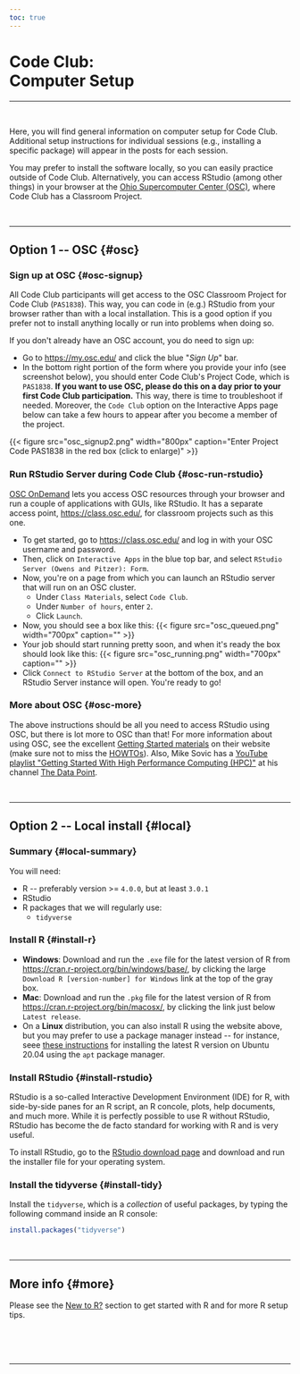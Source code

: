 ```yaml
---
toc: true
---
```


# Code Club: <br/> Computer Setup

----
<br>

Here, you will find general information on computer setup for Code Club.
Additional setup instructions for individual sessions (e.g., installing a specific package)
will appear in the posts for each session.

You may prefer to install the software locally, so you can easily practice
outside of Code Club. Alternatively, you can access RStudio (among other things)
in your browser at the [Ohio Supercomputer Center (OSC)](http://osc.edu),
where Code Club has a Classroom Project.

<br>

----

## Option 1 -- OSC {#osc}

### Sign up at OSC {#osc-signup}

All Code Club participants will get access to the OSC Classroom Project for Code Club (`PAS1838`).
This way, you can code in (e.g.) RStudio from your browser rather than with a local installation.
This is a good option if you prefer not to install anything locally or run into problems when doing so.

If you don't already have an OSC account, you do need to sign up:
- Go to <https://my.osc.edu/> and click the blue "*Sign Up*" bar.
- In the bottom right portion of the form where you provide your info (see screenshot below),
  you should enter Code Club's Project Code, which is `PAS1838`.
**If you want to use OSC, please do this on a day prior to your first Code Club participation.**
This way, there is time to troubleshoot if needed. Moreover, the `Code Club` option on the
Interactive Apps page below can take a few hours to appear after you become a member of the project.

{{< figure src="osc_signup2.png" width="800px" caption="Enter Project Code PAS1838 in the red box (click to enlarge)" >}}

### Run RStudio Server during Code Club {#osc-run-rstudio}

[OSC OnDemand](https://ondemand.osc.edu/) lets you access OSC resources through your browser and run a couple of applications with GUIs,
like RStudio. It has a separate access point, <https://class.osc.edu/>, for classroom projects such as this one. 
- To get started, go to <https://class.osc.edu/> and log in with your OSC username and password.
- Then, click on `Interactive Apps` in the blue top bar, and select `RStudio Server (Owens and Pitzer): Form`.
- Now, you're on a page from which you can launch an RStudio server that will run on an OSC cluster.
  - Under `Class Materials`, select `Code Club`.
  - Under `Number of hours`, enter `2`.
  - Click `Launch`.
- Now, you should see a box like this:
{{< figure src="osc_queued.png" width="700px" caption="" >}}
- Your job should start running pretty soon, and when it's ready the box should look like this: 
{{< figure src="osc_running.png" width="700px" caption="" >}}
- Click `Connect to RStudio Server` at the bottom of the box, and an RStudio Server instance will open. You're ready to go!

### More about OSC {#osc-more}

The above instructions should be all you need to access RStudio using OSC,
but there is lot more to OSC than that!
For more information about using OSC, see the excellent [Getting Started materials](https://www.osc.edu/resources/getting_started)
on their website (make sure not to miss the [HOWTOs](https://www.osc.edu/resources/getting_started/howto)).
Also, Mike Sovic has a [YouTube playlist "Getting Started With High Performance
Computing (HPC)"](https://www.youtube.com/playlist?list=PLxhIMi78eQeiJ0p7REEU5i7kJK3Vk2ek3)
at his channel [The Data Point](https://www.youtube.com/channel/UC2dB6jDTbqzlTM6edzfBSGQ). 

<br>

----

## Option 2 -- Local install {#local}

### Summary {#local-summary}

You will need:
- R -- preferably version >= `4.0.0`, but at least `3.0.1`
- RStudio
- R packages that we will regularly use:
  - `tidyverse`

### Install R {#install-r}

- **Windows**: Download and run the `.exe` file for the latest version of R from <https://cran.r-project.org/bin/windows/base/>,
  by clicking the large `Download R [version-number] for Windows` link at the top of the gray box.
- **Mac**: Download and run the `.pkg` file for the latest version of R from <https://cran.r-project.org/bin/macosx/>,
  by clicking the link just below `Latest release`.
- On a **Linux** distribution, you can also install R using the website above, but you may prefer to use
  a package manager instead -- for instance, seee [these instructions](https://linuxize.com/post/how-to-install-r-on-ubuntu-20-04/)
  for installing the latest R version on Ubuntu 20.04 using the `apt` package manager.

### Install RStudio {#install-rstudio}

RStudio is a so-called Interactive Development Environment (IDE) for R,
with side-by-side panes for an R script, an R concole, plots, help documents, and much more.
While it is perfectly possible to use R without RStudio, RStudio has become
the de facto standard for working with R and is very useful.

To install RStudio, go to the [RStudio download page](https://rstudio.com/products/rstudio/download/#download)
and download and run the installer file for your operating system. 

### Install the tidyverse {#install-tidy}

Install the `tidyverse`, which is a *collection* of useful packages, by
typing the following command inside an R console:

```r
install.packages("tidyverse")
```

<br>

----

## More info {#more}

Please see the [New to R?](/codeclub-novice/) section
to get started with R and for more R setup tips.



<br/> <br/> <br/>

----

